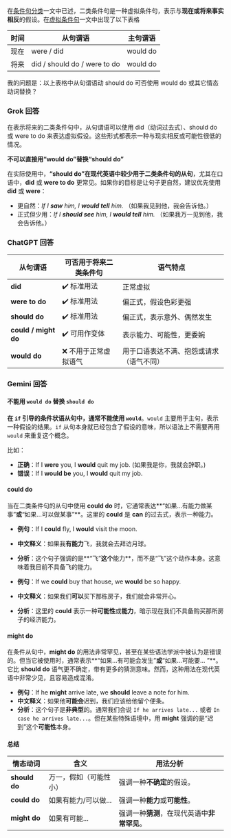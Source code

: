 在[条件句分类](./0、条件句分类.md)一文中已述，二类条件句是一种虚拟条件句，表示与**现在或将来事实相反**的假设。在[虚拟条件句](./2、虚拟条件句.md)一文中出现了以下表格

| 时间 | 从句谓语                     | 主句谓语 |
| ---- | ---------------------------- | -------- |
| 现在 | were / did                   | would do |
| 将来 | did / should do / were to do | would do |

我的问题是：以上表格中从句谓语动 should do 可否使用 would do 或其它情态动词替换？

### Grok 回答

在表示将来的二类条件句中，从句谓语可以使用 did（动词过去式）、should do 或 were to do 来表达虚拟假设。这些形式都表示一种与现实相反或可能性很低的情况。

**不可以直接用“would do”替换“should do”**

在实际使用中，**“should do”在现代英语中较少用于二类条件句的从句**，尤其在口语中，**did** 或 **were to do** 更常见。如果你的目标是让句子更自然，建议优先使用 **did** 或 **were**：

- 更自然：_If I **saw** him, I **would tell** him._ （如果我见到他，我会告诉他。）
- 正式但少用：_If I **should see** him, I **would tell** him._ （如果我万一见到他，我会告诉他。）

### ChatGPT 回答

| 从句谓语             | 可否用于将来二类条件句 | 语气特点                                 |
| -------------------- | ---------------------- | ---------------------------------------- |
| **did**              | ✔️ 标准用法            | 正常虚拟                                 |
| **were to do**       | ✔️ 标准用法            | 偏正式，假设色彩更强                     |
| **should do**        | ✔️ 标准用法            | 偏正式，表示意外、偶然发生               |
| **could / might do** | ✔️ 可用作变体          | 表示能力、可能性，更委婉                 |
| **would do**         | ❌ 不用于正常虚拟语气  | 用于口语表达不满、抱怨或请求（语气不同） |

### Gemini 回答

#### 不能用 `would do` 替换 `should do`

**在 `if` 引导的条件状语从句中，通常不能使用 `would`**。`would` 主要用于主句，表示一种假设的结果。`if` 从句本身就已经包含了假设的意味，所以语法上不需要再用 `would` 来重复这个概念。

比如：

- **正确**：If I **were** you, I **would** quit my job. (如果我是你，我就会辞职。)
- **错误**：If I **would be** you, I **would** quit my job.

#### could do

当在二类条件句的从句中使用 **could do** 时，它通常表达**“如果...有能力做某事”**或**“如果...可以做某事”**。这里的 **could** 是 **can** 的过去式，表示一种能力。

- **例句**：If I **could** fly, I **would** visit the moon.
- **中文释义**：如果我**有能力**飞，我就会去拜访月球。
- **分析**：这个句子强调的是**“飞”**这个**能力**，而不是“飞”这个动作本身。这意味着我目前不具备飞的能力。

- **例句**：If we **could** buy that house, we **would** be so happy.
- **中文释义**：如果我们**可以**买下那栋房子，我们就会非常开心。
- **分析**：这里的 **could** 表示一种**可能性**或**能力**，暗示现在我们不具备购买那所房子的经济能力。

#### might do

在条件从句中，**might do** 的用法非常罕见，甚至在某些语法学派中被认为是错误的。但当它被使用时，通常表示**“如果...有可能会发生”**或**“如果...可能要... ”**。它比 **should do** 语气更不确定，带有更多的猜测意味。然而，这种用法在现代英语中非常少见，且容易造成混淆。

- **例句**：If he **might** arrive late, we **should** leave a note for him.
- **中文释义**：如果他**可能会**迟到，我们应该给他留个便条。
- **分析**：这个句子是**非典型**的。通常我们会说 `If he arrives late...` 或者 `In case he arrives late...`。但在某些特殊语境中，用 **might** 强调的是“迟到”这个**可能性**本身。

#### 总结

|情态动词|含义|用法分析|
|---|---|---|
|**should do**|万一，假如（可能性小）|强调一种**不确定**的假设。|
|**could do**|如果有能力/可以做...|强调一种**能力**或**可能性**。|
|**might do**|如果有可能...|强调一种**猜测**，在现代英语中**非常罕见**。|
